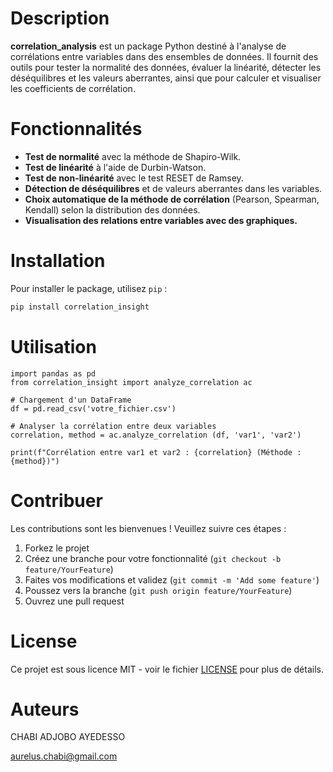# Description

**correlation_analysis** est un package Python destiné à l'analyse de corrélations entre variables dans des ensembles de données. Il fournit des outils pour tester la normalité des données, évaluer la linéarité, détecter les déséquilibres et les valeurs aberrantes, ainsi que pour calculer et visualiser les coefficients de corrélation.

# Fonctionnalités

- **Test de normalité** avec la méthode de Shapiro-Wilk.
- **Test de linéarité** à l'aide de Durbin-Watson.
- **Test de non-linéarité** avec le test RESET de Ramsey.
- **Détection de déséquilibres** et de valeurs aberrantes dans les variables.
- **Choix automatique de la méthode de corrélation** (Pearson, Spearman, Kendall) selon la distribution des données.
- **Visualisation des relations entre variables avec des graphiques.**

# Installation

Pour installer le package, utilisez `pip` :

```bash
pip install correlation_insight
```

# Utilisation

```
import pandas as pd
from correlation_insight import analyze_correlation ac

# Chargement d'un DataFrame
df = pd.read_csv('votre_fichier.csv')

# Analyser la corrélation entre deux variables
correlation, method = ac.analyze_correlation (df, 'var1', 'var2')

print(f"Corrélation entre var1 et var2 : {correlation} (Méthode : {method})")

```


# Contribuer

Les contributions sont les bienvenues ! Veuillez suivre ces étapes :

1. Forkez le projet
2. Créez une branche pour votre fonctionnalité (`git checkout -b feature/YourFeature`)
3. Faites vos modifications et validez (`git commit -m 'Add some feature'`)
4. Poussez vers la branche (`git push origin feature/YourFeature`)
5. Ouvrez une pull request

# License

Ce projet est sous licence MIT - voir le fichier [LICENSE](LICENSE) pour plus de détails.

# Auteurs

CHABI ADJOBO AYEDESSO

aurelus.chabi@gmail.com
